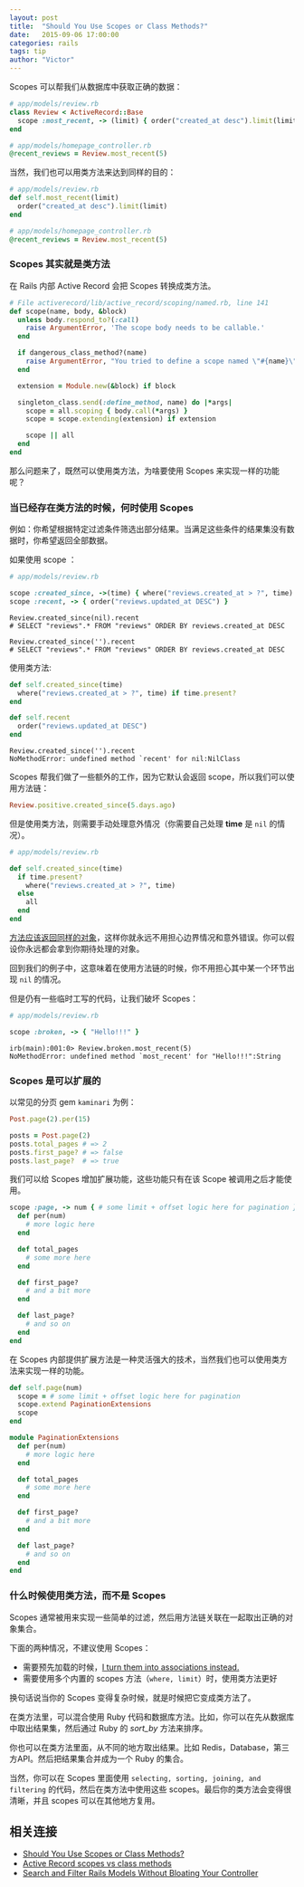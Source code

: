 ```yaml
---
layout: post
title:  "Should You Use Scopes or Class Methods?"
date:   2015-09-06 17:00:00
categories: rails
tags: tip
author: "Victor"
---
```


Scopes 可以帮我们从数据库中获取正确的数据：

```ruby
# app/models/review.rb
class Review < ActiveRecord::Base
  scope :most_recent, -> (limit) { order("created_at desc").limit(limit) }
end

# app/models/homepage_controller.rb
@recent_reviews = Review.most_recent(5)
```

当然，我们也可以用类方法来达到同样的目的：

```ruby
# app/models/review.rb
def self.most_recent(limit)
  order("created_at desc").limit(limit)
end

# app/models/homepage_controller.rb
@recent_reviews = Review.most_recent(5)
```

### Scopes 其实就是类方法

在 Rails 内部 Active Record 会把 Scopes 转换成类方法。

```ruby
# File activerecord/lib/active_record/scoping/named.rb, line 141
def scope(name, body, &block)
  unless body.respond_to?(:call)
    raise ArgumentError, 'The scope body needs to be callable.'
  end

  if dangerous_class_method?(name)
    raise ArgumentError, "You tried to define a scope named \"#{name}\" "                "on the model \"#{self.name}\", but Active Record already defined "                "a class method with the same name."
  end

  extension = Module.new(&block) if block

  singleton_class.send(:define_method, name) do |*args|
    scope = all.scoping { body.call(*args) }
    scope = scope.extending(extension) if extension

    scope || all
  end
end
```

那么问题来了，既然可以使用类方法，为啥要使用 Scopes 来实现一样的功能呢？

### 当已经存在类方法的时候，何时使用 Scopes

例如：你希望根据特定过滤条件筛选出部分结果。当满足这些条件的结果集没有数据时，你希望返回全部数据。

如果使用 scope ：

```ruby
# app/models/review.rb

scope :created_since, ->(time) { where("reviews.created_at > ?", time) if time.present? }
scope :recent, -> { order("reviews.updated_at DESC") }
```

```
Review.created_since(nil).recent
# SELECT "reviews".* FROM "reviews" ORDER BY reviews.created_at DESC

Review.created_since('').recent
# SELECT "reviews".* FROM "reviews" ORDER BY reviews.created_at DESC
```

使用类方法:

```ruby
def self.created_since(time)
  where("reviews.created_at > ?", time) if time.present?
end

def self.recent
  order("reviews.updated_at DESC")
end
```

```
Review.created_since('').recent
NoMethodError: undefined method `recent' for nil:NilClass
```

Scopes 帮我们做了一些额外的工作，因为它默认会返回 scope，所以我们可以使用方法链：

```ruby
Review.positive.created_since(5.days.ago)
```

但是使用类方法，则需要手动处理意外情况（你需要自己处理 **time** 是 `nil` 的情况）。

```ruby
# app/models/review.rb

def self.created_since(time)
  if time.present?
    where("reviews.created_at > ?", time)
  else
    all
  end
end
```

[方法应该返回同样的对象](http://www.justinweiss.com/blog/2014/06/24/simplify-your-ruby-code-with-the-robustness-principle/)，这样你就永远不用担心边界情况和意外错误。你可以假设你永远都会拿到你期待处理的对象。

回到我们的例子中，这意味着在使用方法链的时候，你不用担心其中某一个环节出现 `nil` 的情况。

但是仍有一些临时工写的代码，让我们破坏 Scopes：

```ruby
# app/models/review.rb

scope :broken, -> { "Hello!!!" }
```

```
irb(main):001:0> Review.broken.most_recent(5)
NoMethodError: undefined method `most_recent' for "Hello!!!":String
```

### Scopes 是可以扩展的

以常见的分页 gem `kaminari` 为例：

```ruby
Post.page(2).per(15)

posts = Post.page(2)
posts.total_pages # => 2
posts.first_page? # => false
posts.last_page?  # => true
```

我们可以给 Scopes 增加扩展功能，这些功能只有在该 Scope 被调用之后才能使用。

```ruby
scope :page, -> num { # some limit + offset logic here for pagination } do
  def per(num)
    # more logic here
  end

  def total_pages
    # some more here
  end

  def first_page?
    # and a bit more
  end

  def last_page?
    # and so on
  end
end
```

在 Scopes 内部提供扩展方法是一种灵活强大的技术，当然我们也可以使用类方法来实现一样的功能。

```ruby
def self.page(num)
  scope = # some limit + offset logic here for pagination
  scope.extend PaginationExtensions
  scope
end

module PaginationExtensions
  def per(num)
    # more logic here
  end

  def total_pages
    # some more here
  end

  def first_page?
    # and a bit more
  end

  def last_page?
    # and so on
  end
end
```

### 什么时候使用类方法，而不是 Scopes

Scopes 通常被用来实现一些简单的过滤，然后用方法链关联在一起取出正确的对象集合。

下面的两种情况，不建议使用 Scopes：

  * 需要预先加载的时候，[I turn them into associations instead.](http://www.justinweiss.com/blog/2015/06/23/how-to-preload-rails-scopes/)
  * 需要使用多个内置的 scopes 方法（`where, limit`）时，使用类方法更好

换句话说当你的 Scopes 变得复杂时候，就是时候把它变成类方法了。

在类方法里，可以混合使用 Ruby 代码和数据库方法。比如，你可以在先从数据库中取出结果集，然后通过 Ruby 的 *sort_by* 方法来排序。

你也可以在类方法里面，从不同的地方取出结果。比如 Redis，Database，第三方API。然后把结果集合并成为一个 Ruby 的集合。

当然，你可以在 Scopes 里面使用 `selecting, sorting, joining, and filtering` 的代码，然后在类方法中使用这些 scopes。最后你的类方法会变得很清晰，并且 scopes 可以在其他地方复用。


## 相关连接

* [Should You Use Scopes or Class Methods?](http://www.justinweiss.com/blog/2015/09/01/should-you-use-scopes-or-class-methods/)
* [Active Record scopes vs class methods](http://blog.plataformatec.com.br/2013/02/active-record-scopes-vs-class-methods/)
* [Search and Filter Rails Models Without Bloating Your Controller](http://www.justinweiss.com/blog/2014/02/17/search-and-filter-rails-models-without-bloating-your-controller/)
